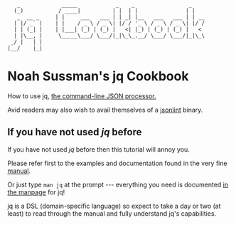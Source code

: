        _             _____            _    _                 _
      (_)           / ____|          | |  | |               | |
       _  __ _     | |     ___   ___ | | _| |__   ___   ___ | | __
      | |/ _` |    | |    / _ \ / _ \| |/ / '_ \ / _ \ / _ \| |/ /
      | | (_| |    | |___| (_) | (_) |   <| |_) | (_) | (_) |   <
      | |\__, |     \_____\___/ \___/|_|\_\_.__/ \___/ \___/|_|\_\
     _/ |   | |
    |__/    |_|


Noah Sussman's jq Cookbook
===========

How to use jq, [the command-line JSON processor.](http://stedolan.github.io/jq/)

Avid readers may also wish to avail themselves of a
[jsonlint](https://github.com/zaach/jsonlint) binary.

## If you have not used *jq* before

If you have not used *jq* before then this tutorial will annoy
you.

Please refer first to the examples and documentation found in the very
fine [manual](http://stedolan.github.io/jq/manual/).

Or just type `man jq` at the prompt --- everything you need is
documented <a href="http://infiniteundo.com/post/80891241176/how-to-read-a-manpage" >in the manpage</a>
for jq!

jq is a DSL (domain-specific language) so expect to take a day or two
(at least) to read through the manual and fully understand jq's
capabilities.
